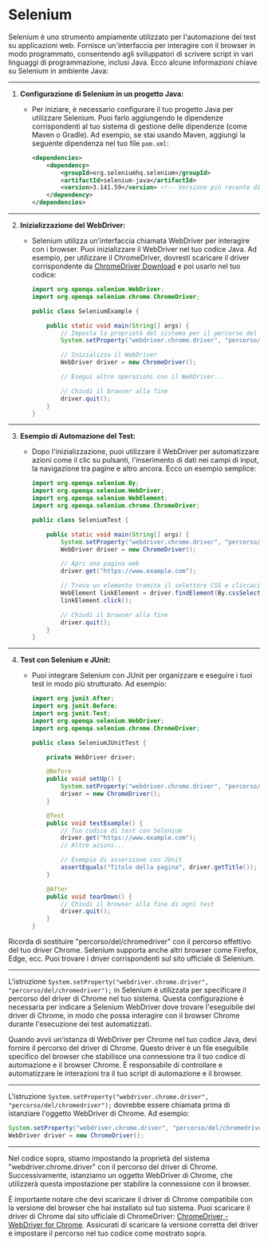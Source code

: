 # Selenium

Selenium è uno strumento ampiamente utilizzato per l'automazione dei test su applicazioni web. Fornisce un'interfaccia per interagire con il browser in modo programmato, consentendo agli sviluppatori di scrivere script in vari linguaggi di programmazione, inclusi Java. Ecco alcune informazioni chiave su Selenium in ambiente Java:

---

1. **Configurazione di Selenium in un progetto Java:**
   - Per iniziare, è necessario configurare il tuo progetto Java per utilizzare Selenium. Puoi farlo aggiungendo le dipendenze corrispondenti al tuo sistema di gestione delle dipendenze (come Maven o Gradle). Ad esempio, se stai usando Maven, aggiungi la seguente dipendenza nel tuo file `pom.xml`:

     ```xml
     <dependencies>
         <dependency>
             <groupId>org.seleniumhq.selenium</groupId>
             <artifactId>selenium-java</artifactId>
             <version>3.141.59</version> <!-- Versione più recente disponibile -->
         </dependency>
     </dependencies>
     ```

---

2. **Inizializzazione del WebDriver:**
   - Selenium utilizza un'interfaccia chiamata WebDriver per interagire con i browser. Puoi inizializzare il WebDriver nel tuo codice Java. Ad esempio, per utilizzare il ChromeDriver, dovresti scaricare il driver corrispondente da [ChromeDriver Download](https://sites.google.com/chromium.org/driver/) e poi usarlo nel tuo codice:

     ```java
     import org.openqa.selenium.WebDriver;
     import org.openqa.selenium.chrome.ChromeDriver;

     public class SeleniumExample {

         public static void main(String[] args) {
             // Imposta la proprietà del sistema per il percorso del driver
             System.setProperty("webdriver.chrome.driver", "percorso/del/chromedriver");

             // Inizializza il WebDriver
             WebDriver driver = new ChromeDriver();

             // Esegui altre operazioni con il WebDriver...

             // Chiudi il browser alla fine
             driver.quit();
         }
     }
     ```

---

3. **Esempio di Automazione del Test:**
   - Dopo l'inizializzazione, puoi utilizzare il WebDriver per automatizzare azioni come il clic su pulsanti, l'inserimento di dati nei campi di input, la navigazione tra pagine e altro ancora. Ecco un esempio semplice:

     ```java
     import org.openqa.selenium.By;
     import org.openqa.selenium.WebDriver;
     import org.openqa.selenium.WebElement;
     import org.openqa.selenium.chrome.ChromeDriver;

     public class SeleniumTest {

         public static void main(String[] args) {
             System.setProperty("webdriver.chrome.driver", "percorso/del/chromedriver");
             WebDriver driver = new ChromeDriver();

             // Apri una pagina web
             driver.get("https://www.example.com");

             // Trova un elemento tramite il selettore CSS e cliccaci sopra
             WebElement linkElement = driver.findElement(By.cssSelector("a#linkId"));
             linkElement.click();

             // Chiudi il browser alla fine
             driver.quit();
         }
     }
     ```

---

4. **Test con Selenium e JUnit:**
   - Puoi integrare Selenium con JUnit per organizzare e eseguire i tuoi test in modo più strutturato. Ad esempio:

     ```java
     import org.junit.After;
     import org.junit.Before;
     import org.junit.Test;
     import org.openqa.selenium.WebDriver;
     import org.openqa.selenium.chrome.ChromeDriver;

     public class SeleniumJUnitTest {

         private WebDriver driver;

         @Before
         public void setUp() {
             System.setProperty("webdriver.chrome.driver", "percorso/del/chromedriver");
             driver = new ChromeDriver();
         }

         @Test
         public void testExample() {
             // Tuo codice di test con Selenium
             driver.get("https://www.example.com");
             // Altre azioni...

             // Esempio di asserzione con JUnit
             assertEquals("Titolo della pagina", driver.getTitle());
         }

         @After
         public void tearDown() {
             // Chiudi il browser alla fine di ogni test
             driver.quit();
         }
     }
     ```

Ricorda di sostituire "percorso/del/chromedriver" con il percorso effettivo del tuo driver Chrome. Selenium supporta anche altri browser come Firefox, Edge, ecc. Puoi trovare i driver corrispondenti sul sito ufficiale di Selenium.


---

L'istruzione `System.setProperty("webdriver.chrome.driver", "percorso/del/chromedriver");` in Selenium è utilizzata per specificare il percorso del driver di Chrome nel tuo sistema. Questa configurazione è necessaria per indicare a Selenium WebDriver dove trovare l'eseguibile del driver di Chrome, in modo che possa interagire con il browser Chrome durante l'esecuzione dei test automatizzati.

Quando avvii un'istanza di WebDriver per Chrome nel tuo codice Java, devi fornire il percorso del driver di Chrome. Questo driver è un file eseguibile specifico del browser che stabilisce una connessione tra il tuo codice di automazione e il browser Chrome. È responsabile di controllare e automatizzare le interazioni tra il tuo script di automazione e il browser.

---

L'istruzione `System.setProperty("webdriver.chrome.driver", "percorso/del/chromedriver");` dovrebbe essere chiamata prima di istanziare l'oggetto WebDriver di Chrome. Ad esempio:

```java
System.setProperty("webdriver.chrome.driver", "percorso/del/chromedriver");
WebDriver driver = new ChromeDriver();
```

---

Nel codice sopra, stiamo impostando la proprietà del sistema "webdriver.chrome.driver" con il percorso del driver di Chrome. Successivamente, istanziamo un oggetto WebDriver di Chrome, che utilizzerà questa impostazione per stabilire la connessione con il browser.

È importante notare che devi scaricare il driver di Chrome compatibile con la versione del browser che hai installato sul tuo sistema. Puoi scaricare il driver di Chrome dal sito ufficiale di ChromeDriver: [ChromeDriver - WebDriver for Chrome](https://sites.google.com/chromium.org/driver/). Assicurati di scaricare la versione corretta del driver e impostare il percorso nel tuo codice come mostrato sopra.
